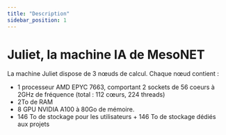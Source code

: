 ```yaml
---
title: "Description"
sidebar_position: 1
---
```


# Juliet, la machine IA de MesoNET

La machine Juliet dispose de 3 nœuds de calcul. Chaque nœud contient :
- 1 processeur AMD EPYC 7663, comportant 2 sockets de 56 coeurs  à 2GHz de fréquence (total : 112 cœurs, 224 threads)
- 2To de RAM
- 8 GPU NVIDIA A100 à 80Go de mémoire.
- 146 To de stockage pour les utilisateurs + 146 To de stockage dédiés aux projets
